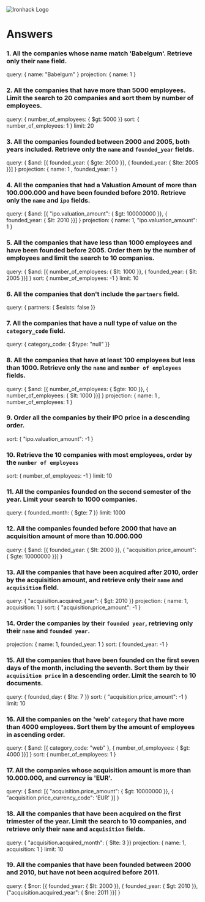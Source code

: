 ![Ironhack Logo](https://i.imgur.com/1QgrNNw.png)

# Answers

### 1. All the companies whose name match 'Babelgum'. Retrieve only their `name` field.

query: { name: "Babelgum" }
projection: { name: 1 }

### 2. All the companies that have more than 5000 employees. Limit the search to 20 companies and sort them by **number of employees**.

query: { number_of_employees: { $gt: 5000 }}
sort: { number_of_employees: 1 }
limit: 20

### 3. All the companies founded between 2000 and 2005, both years included. Retrieve only the `name` and `founded_year` fields.

query: { $and: [{ founded_year: { $gte: 2000 }}, { founded_year: { $lte: 2005 }}] }
projection: { name: 1 , founded_year: 1 }

### 4. All the companies that had a Valuation Amount of more than 100.000.000 and have been founded before 2010. Retrieve only the `name` and `ipo` fields.

query: { $and: [{ "ipo.valuation_amount": { $gt: 100000000 }}, { founded_year: { $lt: 2010 }}] }
projection: { name: 1, "ipo.valuation_amount": 1 }

### 5. All the companies that have less than 1000 employees and have been founded before 2005. Order them by the number of employees and limit the search to 10 companies.

query: { $and: [{ number_of_employees: { $lt: 1000 }}, { founded_year: { $lt: 2005 }}] }
sort: { number_of_employees: -1 }
limit: 10

### 6. All the companies that don't include the `partners` field.

query: { partners: { $exists: false }}

### 7. All the companies that have a null type of value on the `category_code` field.

query: { category_code: { $type: "null" }}

### 8. All the companies that have at least 100 employees but less than 1000. Retrieve only the `name` and `number of employees` fields.

query: { $and: [{ number_of_employees: { $gte: 100 }}, { number_of_employees: { $lt: 1000 }}] }
projection: { name: 1 , number_of_employees: 1 }

### 9. Order all the companies by their IPO price in a descending order.

sort: { "ipo.valuation_amount": -1 }

### 10. Retrieve the 10 companies with most employees, order by the `number of employees`

sort: { number_of_employees: -1 }
limit: 10

### 11. All the companies founded on the second semester of the year. Limit your search to 1000 companies.

query: { founded_month: { $gte: 7 }}
limit: 1000

### 12. All the companies founded before 2000 that have an acquisition amount of more than 10.000.000

query: { $and: [{ founded_year: { $lt: 2000 }}, { "acquisition.price_amount": { $gte: 10000000 }}] }

### 13. All the companies that have been acquired after 2010, order by the acquisition amount, and retrieve only their `name` and `acquisition` field.

query: { "acquisition.acquired_year": { $gt: 2010 }}
projection: { name: 1, acquisition: 1 }
sort: { "acquisition.price_amount": -1 }

### 14. Order the companies by their `founded year`, retrieving only their `name` and `founded year`.

projection: { name: 1, founded_year: 1 }
sort: { founded_year: -1 }

### 15. All the companies that have been founded on the first seven days of the month, including the seventh. Sort them by their `acquisition price` in a descending order. Limit the search to 10 documents.

query: { founded_day: { $lte: 7 }}
sort: { "acquisition.price_amount": -1 }
limit: 10

### 16. All the companies on the 'web' `category` that have more than 4000 employees. Sort them by the amount of employees in ascending order.

query: { $and: [{ category_code: "web" }, { number_of_employees: { $gt: 4000 }}] }
sort: { number_of_employees: 1 }

### 17. All the companies whose acquisition amount is more than 10.000.000, and currency is 'EUR'.

query: { $and: [{ "acquisition.price_amount": { $gt: 10000000 }}, { "acquisition.price_currency_code": 'EUR' }] }

### 18. All the companies that have been acquired on the first trimester of the year. Limit the search to 10 companies, and retrieve only their `name` and `acquisition` fields.

query: { "acquisition.acquired_month": { $lte: 3 }}
projection: { name: 1, acquisition: 1 }
limit: 10

### 19. All the companies that have been founded between 2000 and 2010, but have not been acquired before 2011.

query: { $nor: [{ founded_year: { $lt: 2000 }}, { founded_year: { $gt: 2010 }}, {"acquisition.acquired_year": { $ne: 2011 }}] }
